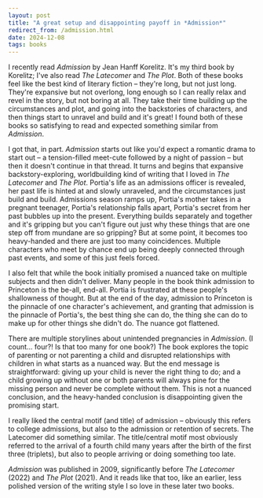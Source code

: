 ```yaml
---
layout: post
title: "A great setup and disappointing payoff in *Admission*"
redirect_from: /admission.html
date: 2024-12-08
tags: books
---
```


I recently read *Admission* by Jean Hanff Korelitz. It's my third book by Korelitz; I've also read *The Latecomer* and *The Plot*. Both of these books feel like the best kind of literary fiction – they're long, but not just long. They're expansive but not overlong, long enough so I can really relax and revel in the story, but not boring at all. They take their time building up the circumstances and plot, and going into the backstories of characters, and then things start to unravel and build and it's great! I found both of these books so satisfying to read and expected something similar from *Admission*.

I got that, in part. *Admission* starts out like you'd expect a romantic drama to start out – a tension-filled meet-cute followed by a night of passion – but then it doesn't continue in that thread. It turns and begins that expansive backstory-exploring, worldbuilding kind of writing that I loved in *The Latecomer* and *The Plot*. Portia's life as an admissions officer is revealed, her past life is hinted at and slowly unraveled, and the circumstances just build and build. Admissions season ramps up, Portia's mother takes in a pregnant teenager, Portia's relationship falls apart, Portia's secret from her past bubbles up into the present. Everything builds separately and together and it's gripping but you can't figure out just why these things that are one step off from mundane are so gripping? But at some point, it becomes too heavy-handed and there are just too many coincidences. Multiple characters who meet by chance end up being deeply connected through past events, and some of this just feels forced.

I also felt that while the book initially promised a nuanced take on multiple subjects and then didn't deliver. Many people in the book think admission to Princeton is the be-all, end-all. Portia is frustrated at these people's shallowness of thought. But at the end of the day, admission to Princeton is the pinnacle of one character's achievement, and granting that admission is the pinnacle of Portia's, the best thing she can do, the thing she can do to make up for other things she didn't do. The nuance got flattened.

There are multiple storylines about unintended pregnancies in *Admission*. (I count… four?! Is that too many for one book?) The book explores the topic of parenting or not parenting a child and disrupted relationships with children in what starts as a nuanced way. But the end message is straightforward: giving up your child is never the right thing to do; and a child growing up without one or both parents will always pine for the missing person and never be complete without them. This is not a nuanced conclusion, and the heavy-handed conclusion is disappointing given the promising start.

I really liked the central motif (and title) of admission – obviously this refers to college admissions, but also to the admission or retention of secrets. The Latecomer did something similar. The title/central motif most obviously referred to the arrival of a fourth child many years after the birth of the first three (triplets), but also to people arriving or doing something too late.

*Admission* was published in 2009, significantly before *The Latecomer* (2022) and *The Plot* (2021). And it reads like that too, like an earlier, less polished version of the writing style I so love in these later two books.

<script data-goatcounter="https://dlog.goatcounter.com/count"
        async src="//gc.zgo.at/count.js"></script>